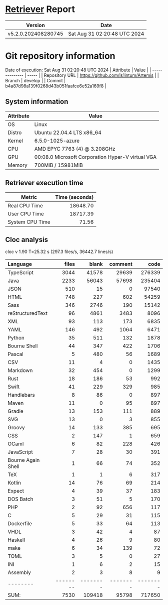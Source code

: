 # [Retriever](https://github.com/PalladioSimulator/Palladio-ReverseEngineering-Retriever) Report
| Version | Date |
| ------- | ---- |
| v5.2.0.202408280745 | Sat Aug 31 02:20:48 UTC 2024 |

# Git repository information
Date of execution: Sat Aug 31 02:20:48 UTC 2024
|    Attribute   | Value |
| -------------- | ----- |
| Repository URL | https://github.com/ls1intum/Artemis |
| Branch         | develop |
| Commit         | b4a87d98a139f0268d43b051faafce6e52a169f8 |


## System information
| Attribute | Value |
| --------- | ----- |
| OS | Linux  |
| Distro | Ubuntu 22.04.4 LTS x86_64  |
| Kernel | 6.5.0-1025-azure  |
| CPU | AMD EPYC 7763 (4) @ 3.208GHz  |
| GPU | 00:08.0 Microsoft Corporation Hyper-V virtual VGA  |
| Memory | 700MiB / 15981MiB  |

## Retriever execution time
| Metric | Time (seconds) |
| --- | ---: |
| Real CPU Time | 18648.70 |
| User CPU Time | 18717.39 |
| System CPU Time | 71.56 |
<!--
Explainations:
- __Real CPU Time__: actual time the command has run (can be less than total time spent in user and system mode for multi-threaded processes)
- __User CPU Time__: time the command has spent running in user mode
- __System CPU Time__: time the command has spent running in system or kernel mode
-->

## Cloc analysis
cloc v 1.90  T=25.32 s (297.3 files/s, 36442.7 lines/s)

Language|files|blank|comment|code
:-------|-------:|-------:|-------:|-------:
TypeScript|3044|41578|29639|276339
Java|2233|56043|57698|235404
JSON|510|15|0|97540
HTML|748|227|602|54259
Sass|346|2746|190|15142
reStructuredText|96|4861|3483|8096
XML|93|113|173|6835
YAML|146|492|1064|6471
Python|35|511|132|1878
Bourne Shell|44|347|422|1706
Pascal|5|480|56|1689
CSV|11|4|0|1435
Markdown|32|454|0|1299
Rust|18|186|53|992
Swift|41|229|329|985
Handlebars|8|86|0|897
Maven|11|0|95|897
Gradle|13|153|111|889
SVG|13|0|3|855
Groovy|14|133|385|695
CSS|2|147|1|659
OCaml|6|82|228|426
JavaScript|7|28|30|391
Bourne Again Shell|1|66|74|352
TeX|1|1|6|317
Kotlin|14|76|69|214
Expect|4|39|37|183
DOS Batch|3|51|5|170
PHP|2|92|656|117
C|5|29|31|115
Dockerfile|5|33|64|113
VHDL|3|42|4|87
Haskell|4|26|9|80
make|6|34|139|72
TOML|3|5|0|27
INI|1|6|2|15
Assembly|2|3|8|9
--------|--------|--------|--------|--------
SUM:|7530|109418|95798|717650
